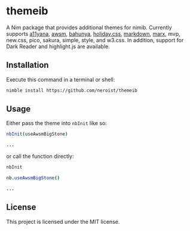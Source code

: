# themeib
A Nim package that provides additional themes for nimib. Currently supports [a11yana](https://a11yana.com/), [awsm](https://igoradamenko.github.io/awsm.css/), [bahunya](https://hakanalpay.com/bahunya/), [holiday.css](https://holidaycss.js.org/), [markdown](https://markdowncss.github.io/), [marx](https://github.com/mblode/marx), mvp, new.css, pico, sakura, simple,
style, and w3.css.
In addition, support for Dark Reader and highlight.js are available.

## Installation
Execute this command in a terminal or shell:

```sh
nimble install https://github.com/neroist/themeib
```

## Usage
Either pass the theme into `nbInit` like so:

```nim
nbInit(useAwsmBigStone)

...
```

or call the function directly:

```nim
nbInit

nb.useAwsmBigStone()

...
```

## License

This project is licensed under the MIT license.
